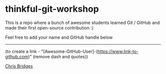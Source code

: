 # thinkful-git-workshop
This is a repo where a bunch of awesome students learned Git / GitHub and made their first open-source contribution :)

Feel free to add your name and GitHub handle below
___

(to create a link - "[Awesome-GitHub-User]-(https://www.link-to-github.com)" (remove dash and quotes))

[Chris Bridges](https://github.com/chrisbridges)
